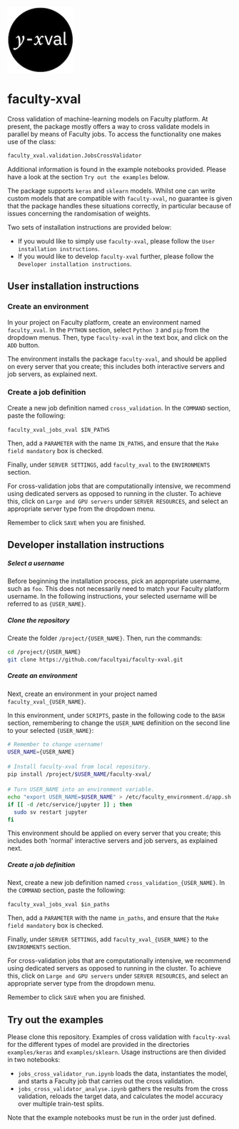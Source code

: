 ![img|small](img/logo.png)
# faculty-xval
Cross validation of machine-learning models on Faculty platform. At present, the package mostly offers a way to cross validate models in parallel by means of Faculty jobs. To access the functionality one makes use of the class:

```python
faculty_xval.validation.JobsCrossValidator
```
Additional information is found in the example notebooks provided. Please have a look at the section `Try out the examples` below.

The package supports `keras` and `sklearn` models. Whilst one can write custom models that are compatible with `faculty-xval`, no guarantee is given that the package handles these situations correctly, in particular because of issues concerning the randomisation of weights.

Two sets of installation instructions are provided below:
* If you would like to simply use `faculty-xval`, please follow the `User installation instructions`.
* If you would like to develop `faculty-xval` further, please follow the `Developer installation instructions`.

## User installation instructions

### Create an environment
In your project on Faculty platform, create an environment named `faculty_xval`. In the `PYTHON` section, select `Python 3` and `pip` from the dropdown menus. Then, type `faculty-xval` in the text box, and click on the `ADD` button.

The environment installs the package `faculty-xval`, and should be applied on every server that you create; this includes both interactive servers and job servers, as explained next.

### Create a job definition
Create a new job definition named `cross_validation`. In the `COMMAND` section, paste the following:

`faculty_xval_jobs_xval $IN_PATHS`

Then, add a `PARAMETER` with the name `IN_PATHS`, and ensure that the `Make field mandatory` box is checked.

Finally, under `SERVER SETTINGS`, add `faculty_xval` to the `ENVIRONMENTS` section.

For cross-validation jobs that are computationally intensive, we recommend using dedicated servers as opposed to running in the cluster. To achieve this, click on `Large and GPU servers` under `SERVER RESOURCES`, and select an appropriate server type from the dropdown menu.

Remember to click `SAVE` when you are finished.

## Developer installation instructions

##### Select a username
Before beginning the installation process, pick an appropriate username, such as `foo`. This does not necessarily need to match your Faculty platform username. In the following instructions, your selected username will be referred to as `{USER_NAME}`.

##### Clone the repository
Create the folder `/project/{USER_NAME}`. Then, run the commands:

```bash
cd /project/{USER_NAME}
git clone https://github.com/facultyai/faculty-xval.git
```

##### Create an environment
Next, create an environment in your project named `faculty_xval_{USER_NAME}`.

In this environment, under `SCRIPTS`, paste in the following code to the `BASH` section, remembering to change the `USER_NAME` definition on the second line to your selected `{USER_NAME}`:

```bash
# Remember to change username!
USER_NAME={USER_NAME}

# Install faculty-xval from local repository.
pip install /project/$USER_NAME/faculty-xval/

# Turn USER_NAME into an environment variable.
echo "export USER_NAME=$USER_NAME" > /etc/faculty_environment.d/app.sh
if [[ -d /etc/service/jupyter ]] ; then 
  sudo sv restart jupyter
fi
```

This environment should be applied on every server that you create; this includes both 'normal' interactive servers and job servers, as explained next.

##### Create a job definition
Next, create a new job definition named `cross_validation_{USER_NAME}`. In the `COMMAND` section, paste the following:

`faculty_xval_jobs_xval $in_paths`

Then, add a `PARAMETER` with the name `in_paths`, and ensure that the `Make field mandatory` box is checked.

Finally, under `SERVER SETTINGS`, add `faculty_xval_{USER_NAME}` to the `ENVIRONMENTS` section.

For cross-validation jobs that are computationally intensive, we recommend using dedicated servers as opposed to running in the cluster. To achieve this, click on `Large and GPU servers` under `SERVER RESOURCES`, and select an appropriate server type from the dropdown menu.

Remember to click `SAVE` when you are finished.

## Try out the examples
Please clone this repository. Examples of cross validation with `faculty-xval` for the different types of model are provided in the directories `examples/keras` and `examples/sklearn`. Usage instructions are then divided in two notebooks:

* `jobs_cross_validator_run.ipynb` loads the data, instantiates the model, and starts a Faculty job that carries out the cross validation.
* `jobs_cross_validator_analyse.ipynb` gathers the results from the cross validation, reloads the target data, and calculates the model accuracy over multiple train-test splits.

Note that the example notebooks must be run in the order just defined.
